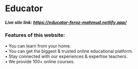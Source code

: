 # Educator

##### Live site link: https://educator-feroz-mahmud.netlify.app/

### Features of this website:

• You can learn from your home. 
<br>
• You can get the biggest & trusted online educational platform.
<br>
• Stay connected with our experiences & expertise teachers.
<br>
• We provide 100+ online courses.
